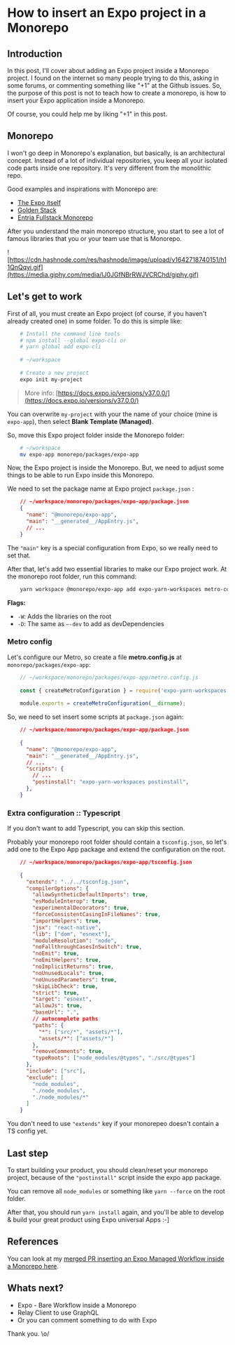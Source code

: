 # How to insert an Expo project in a Monorepo

## Introduction

In this post, I'll cover about adding an Expo project inside a Monorepo project. I found on the internet so many people trying to do this, asking in some forums, or commenting something like "+1" at the Github issues. So, the purpose of this post is not to teach how to create a monorepo, is how to insert your Expo application inside a Monorepo.

Of course, you could help me by liking "+1" in this post.

## Monorepo

I won't go deep in Monorepo's explanation, but basically, is an architectural concept. Instead of a lot of individual repositories, you keep all your isolated code parts inside one repository. It's very different from the monolithic repo.

Good examples and inspirations with Monorepo are:

- [The Expo itself](https://github.com/expo/expo)
- [Golden Stack](https://github.com/FotonTech/golden-stack)
- [Entria Fullstack Monorepo](https://github.com/entria/entria-fullstack)

After you understand the main monorepo structure, you start to see a lot of famous libraries that you or your team use that is Monorepo.

![https://cdn.hashnode.com/res/hashnode/image/upload/v1642718740151/h11QnQqyi.gif](https://media.giphy.com/media/lJ0JGfNBrRWJVCRChd/giphy.gif)

## Let's get to work

First of all, you must create an Expo project (of course, if you haven't already created one) in some folder. To do this is simple like:
```bash
    # Install the command line tools
    # npm install --global expo-cli or
    # yarn global add expo-cli
    
    # ~/workspace
    
    # Create a new project
    expo init my-project
```
> More info: [https://docs.expo.io/versions/v37.0.0/](https://docs.expo.io/versions/v37.0.0/)

You can overwrite `my-project` with your the name of your choice (mine is `expo-app`), then select **Blank Template (Managed)**.

So, move this Expo project folder inside the Monorepo folder:
```bash
    # ~/workspace
    mv expo-app monorepo/packages/expo-app
```
Now, the Expo project is inside the Monorepo. But, we need to adjust some things to be able to run Expo inside this Monorepo.

We need to set the package name at Expo project `package.json` :
```json
    // ~/workspace/monorepo/packages/expo-app/package.json
    {
      "name": "@monorepo/expo-app",
      "main": "__generated__/AppEntry.js",
      // ...
    }
```
The `"main"` key is a special configuration from Expo, so we really need to set that.

After that, let's add two essential libraries to make our Expo project work. At the monorepo root folder, run this command:
```bash
    yarn workspace @monorepo/expo-app add expo-yarn-workspaces metro-config -D -W
```
**Flags:**

- `-W`: Adds the libraries on the root
- `-D`: The same as `—-dev` to add as devDependencies

### Metro config

Let's configure our Metro, so create a file **metro.config.js** at `monorepo/packages/expo-app`:
```js
    // ~/workspace/monorepo/packages/expo-app/metro.config.js
    
    const { createMetroConfiguration } = require('expo-yarn-workspaces');
    
    module.exports = createMetroConfiguration(__dirname);
```
So, we need to set insert some scripts at `package.json` again:
```json
    // ~/workspace/monorepo/packages/expo-app/package.json
    
    {
      "name": "@monorepo/expo-app",
      "main": "__generated__/AppEntry.js",
      // ...
      "scripts": {
        // ...
        "postinstall": "expo-yarn-workspaces postinstall",
      },
    }
```
### Extra configuration :: Typescript

If you don't want to add Typescript, you can skip this section.

Probably your monorepo root folder should contain a `tsconfig.json`, so let's add one to the Expo App package and extend the configuration on the root.
```json
    // ~/workspace/monorepo/packages/expo-app/tsconfig.json
    
    {
      "extends": "../../tsconfig.json",
      "compilerOptions": {
        "allowSyntheticDefaultImports": true,
        "esModuleInterop": true,
        "experimentalDecorators": true,
        "forceConsistentCasingInFileNames": true,
        "importHelpers": true,
        "jsx": "react-native",
        "lib": ["dom", "esnext"],
        "moduleResolution": "node",
        "noFallthroughCasesInSwitch": true,
        "noEmit": true,
        "noEmitHelpers": true,
        "noImplicitReturns": true,
        "noUnusedLocals": true,
        "noUnusedParameters": true,
        "skipLibCheck": true,
        "strict": true,
        "target": "esnext",
        "allowJs": true,
        "baseUrl": ".",
        // autocomplete paths
        "paths": {
          "*": ["src/*", "assets/*"],
          "assets/*": ["assets/*"]
        },
        "removeComments": true,
        "typeRoots": ["node_modules/@types", "./src/@types"]
      },
      "include": ["src"],
      "exclude": [
        "node_modules",
        "./node_modules",
        "./node_modules/*"
      ]
    }
```
You don't need to use `"extends"` key if your monorepeo doesn't contain a TS config yet.

## Last step

To start building your product, you should clean/reset your monorepo project, because of the `"postinstall"` script inside the expo app package.

You can remove all `node_modules` or something like `yarn --force` on the root folder.

After that, you should run `yarn install` again, and you'll be able to develop & build your great product using Expo universal Apps :-]

## References

You can look at my [merged PR inserting an Expo Managed Workflow inside a Monorepo here](https://github.com/FotonTech/golden-stack/pull/30).

## Whats next?

- Expo - Bare Workflow inside a Monorepo
- Relay Client to use GraphQL
- Or you can comment something to do with Expo

Thank you. \o/